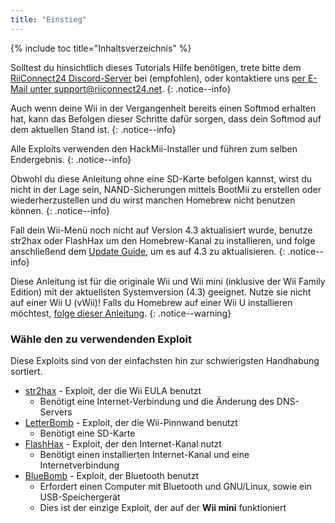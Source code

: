 ```yaml
---
title: "Einstieg"
---
```


{% include toc title="Inhaltsverzeichnis" %}

Solltest du hinsichtlich dieses Tutorials Hilfe benötigen, trete bitte dem [RiiConnect24 Discord-Server](https://discord.gg/rc24) bei (empfohlen), oder kontaktiere uns [per E-Mail unter support@riiconnect24.net](mailto:support@riiconnect24.net).
{: .notice--info}

Auch wenn deine Wii in der Vergangenheit bereits einen Softmod erhalten hat, kann das Befolgen dieser Schritte dafür sorgen, dass dein Softmod auf dem aktuellen Stand ist.
{: .notice--info}

Alle Exploits verwenden den HackMii-Installer und führen zum selben Endergebnis.
{: .notice--info}

Obwohl du diese Anleitung ohne eine SD-Karte befolgen kannst, wirst du nicht in der Lage sein, NAND-Sicherungen mittels BootMii zu erstellen oder wiederherzustellen und du wirst manchen Homebrew nicht benutzen können.
{: .notice--info}

Fall dein Wii-Menü noch nicht auf Version 4.3 aktualisiert wurde, benutze str2hax oder FlashHax um den Homebrew-Kanal zu installieren, und folge anschließend dem [Update Guide](update), um es auf 4.3 zu aktualisieren.
{: .notice--info}

Diese Anleitung ist für die originale Wii und Wii mini (inklusive der Wii Family Edition) mit der aktuellsten Systemversion (4.3) geeignet. Nutze sie nicht auf einer Wii U (vWii)! Falls du Homebrew auf einer Wii U installieren möchtest, [folge dieser Anleitung](https://wiiu.hacks.guide).
{: .notice--warning}

### Wähle den zu verwendenden Exploit

Diese Exploits sind von der einfachsten hin zur schwierigsten Handhabung sortiert.

- [str2hax](str2hax) - Exploit, der die Wii EULA benutzt
    * Benötigt eine Internet-Verbindung und die Änderung des DNS-Servers
- [LetterBomb](letterbomb) - Exploit, der die Wii-Pinnwand benutzt
    * Benötigt eine SD-Karte
- [FlashHax](flashhax) - Exploit, der den Internet-Kanal nutzt
    * Benötigt einen installierten Internet-Kanal und eine Internetverbindung
- [BlueBomb](bluebomb) - Exploit, der Bluetooth benutzt
    * Erfordert einen Computer mit Bluetooth und GNU/Linux, sowie ein USB-Speichergerät
    * Dies ist der einzige Exploit, der auf der **Wii mini** funktioniert
